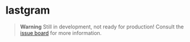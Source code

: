 # lastgram

> **Warning**
> Still in development, not ready for production!
> Consult the [issue board](https://musicorum.jetbrains.space/p/main/issue-boards/lastgram) for more information.
